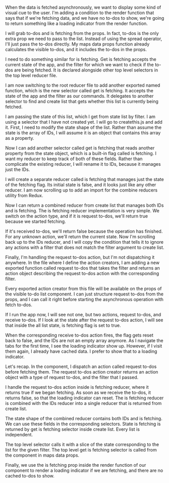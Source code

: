 When the data is fetched asynchronously, we want to display some kind of visual cue to the user. I'm adding a condition to the render function that says that if we're fetching data, and we have no to-dos to show, we're going to return something like a loading indicator from the render function.

I will grab to-dos and is fetching from the props. In fact, to-dos is the only extra prop we need to pass to the list. Instead of using the spread operator, I'll just pass the to-dos directly. My maps data props function already calculates the visible to-dos, and it includes the to-dos in the props.

I need to do something similar for is fetching. Get is fetching accepts the current state of the app, and the filter for which we want to check if the to-dos are being fetched. It is declared alongside other top level selectors in the top level reducer file.

I am now switching to the root reducer file to add another exported named function, which is the new selector called get is fetching. It accepts the state of the app and the filter as our commands. It delegates to another selector to find and create list that gets whether this list is currently being fetched.

I am passing the state of this list, which I get from state list by filter. I am using a selector that I have not created yet. I will go to createthis.js and add it. First, I need to modify the state shape of the list. Rather than assume the state is the array of IDs, I will assume it is an object that contains this array as a property.

Now I can add another selector called get is fetching that reads another property from the state object, which is a built-in flag called is fetching. I want my reducer to keep track of both of these fields. Rather than complicate the existing reducer, I will rename it to IDs, because it manages just the IDs.

I will create a separate reducer called is fetching that manages just the state of the fetching flag. Its initial state is false, and it looks just like any other reducer. I am now scrolling up to add an import for the combine reducers utility from Redux.

Now I can return a combined reducer from create list that manages both IDs and is fetching. The is fetching reducer implementation is very simple. We switch on the action type, and if it is request to-dos, we'll return true because we started fetching.

If it's received to-dos, we'll return false because the operation has finished. For any unknown action, we'll return the current state. Now I'm scrolling back up to the IDs reducer, and I will copy the condition that tells it to ignore any actions with a filter that does not match the filter argument to create list.

Finally, I'm handling the request to-dos action, but I'm not dispatching it anywhere. In the file where I define the action creators, I am adding a new exported function called request to-dos that takes the filter and returns an action object describing the request to-dos action with the corresponding filter.

Every exported action creator from this file will be available on the props of the visible to-do list component. I can just structure request to-dos from the props, and I can call it right before starting the asynchronous operation with fetch to-dos.

If I run the app now, I will see not one, but two actions, request to-dos, and receive to-dos. If I look at the state after the request to-dos action, I will see that inside the all list state, is fetching flag is set to true.

When the corresponding receive to-dos action fires, the flag gets reset back to false, and the IDs are not an empty array anymore. As I navigate the tabs for the first time, I see the loading indicator show up. However, if I visit them again, I already have cached data. I prefer to show that to a loading indicator.

Let's recap. In the component, I dispatch an action called request to-dos before fetching them. The request to-dos action creator returns an action object with a type of request to-dos, and the filter that I passed.

I handle the request to-dos action inside is fetching reducer, where it returns true if we began fetching. As soon as we receive the to-dos, it returns false, so that the loading indicator can reset. The is fetching reducer is combined with the IDs reducer into a single reducer that is returned from create list.

The state shape of the combined reducer contains both IDs and is fetching. We can use these fields in the corresponding selectors. State is fetching is returned by get is fetching selector inside create list. Every list is independent.

The top level selector calls it with a slice of the state corresponding to the list for the given filter. The top level get is fetching selector is called from the component in maps data props.

Finally, we use the is fetching prop inside the render function of our component to render a loading indicator if we are fetching, and there are no cached to-dos to show.